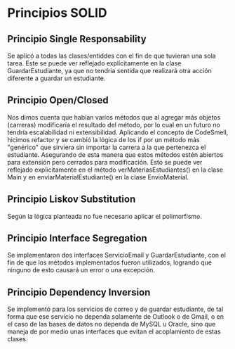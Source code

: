 # Principios SOLID 

## Principio Single Responsability
Se aplicó a todas las clases/entiddes con el fin de que tuvieran una sola tarea. Este se puede ver
reflejado explícitamente en la clase GuardarEstudiante, ya que no tendria sentida que realizará otra acción diferente a guardar un 
estudiante. 

## Principio Open/Closed
Nos dimos cuenta que habían varios métodos que al agregar más objetos (carreras) modificaría el resultado del
método, por lo cual en un futuro no tendría escalabilidad ni extensibilidad. Aplicando el concepto de CodeSmell, hicimos refactor y se 
cambió la lógica de los if por un método más "genérico" que sirviera sin importar la carrera a la que pertenezca el estudiante. Asegurando
de esta manera que estos métodos estén abiertos para extensión pero cerrados para modificación. Esto se puede ver reflejado explicitamente 
en el método verMateriasEstudiantes() en la clase Main y en enviarMaterialEstudiante() en la clase EnvioMaterial.

## Principio Liskov Substitution
Según la lógica planteada no fue necesario aplicar el polimorfismo.

## Principio Interface Segregation
Se implementaron dos interfaces ServicioEmail y GuardarEstudiante, con el fin de que los métodos implementados
fueron utilizados, logrando que ninguno de esto causará un error o una excepción. 

## Principio Dependency Inversion
Se implementó para los servicios de correo y de guardar estudiante, de tal forma que ese servicio no dependa 
solamente de Outlook o de Gmail, o en el caso de las bases de datos no dependa de MySQL u Oracle, sino que maneja de por medio unas interfaces
que evitan el acoplamiento de estas clases. 
 
